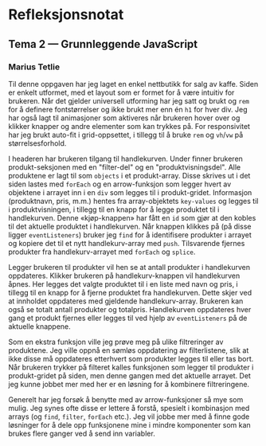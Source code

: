 # Refleksjonsnotat
## Tema 2 — Grunnleggende JavaScript
### Marius Tetlie

Til denne oppgaven har jeg laget en enkel nettbutikk for salg av kaffe. Siden er enkelt utformet, med et layout som er formet for å være intuitiv for brukeren. Når det gjelder universell utforming har jeg satt og brukt og `rem` for å definere fontstørrelser og ikke brukt mer enn én `h1` for hver div. Jeg har også lagt til animasjoner som aktiveres når brukeren hover over og klikker knapper og andre elementer som kan trykkes på. For responsivitet har jeg brukt auto-fit i grid-oppsettet, i tillegg til å bruke `rem` og `vh`/`vw` på størrelsesforhold.

I headeren har brukeren tilgang til handlekurven. Under finner brukeren produkt-seksjonen med en "filter-del" og en "produktvisningsdel". Alle produktene er lagt til som `objects` i et produkt-array. Disse skrives ut i det siden lastes med `forEach` og en arrow-funksjon som legger hvert av objektene i arrayet inn i en `div` som legges til i produkt-gridet. Informasjon (produktnavn, pris, m.m.) hentes fra array-objektets `key-values` og legges til i produktvisningen, i tillegg til en knapp for å legge produktet til i handlekurven. Denne «kjøp-knappen» har fått en `id` som gjør at den kobles til det aktuelle produktet i handlekurven. Når knappen klikkes på (på disse ligger `eventListeners`) bruker jeg `find` for å identifisere produkter i arrayet og kopiere det til et nytt handlekurv-array med `push`. Tilsvarende fjernes produkter fra handlekurv-arrayet med `forEach` og `splice`. 

Legger brukeren til produkter vil hen se at antall produkter i handlekurven oppdateres. Klikker brukeren på handlekurv-knappen vil handlekurven åpnes. Her legges det valgte produktet til i en liste med navn og pris, i tillegg til en knapp for å fjerne produktet fra handlekurven. Dette skjer ved at innholdet oppdateres med gjeldende handlekurv-array. Brukeren kan også se totalt antall produkter og totalpris. Handlekurven oppdateres hver gang et produkt fjernes eller legges til ved hjelp av `eventListeners` på de aktuelle knappene.

Som en ekstra funksjon ville jeg prøve meg på ulike filtreringer av produktene. Jeg ville oppnå en sømløs oppdatering av filterlistene, slik at ikke disse må oppdateres etterhvert som produkter legges til eller tas bort. Når brukeren trykker på filteret kalles funksjonen som legger til produkter i produkt-gridet på siden, men denne gangen med det aktuelle arrayet. Det jeg kunne jobbet mer med her er en løsning for å kombinere filtreringene. 

Generelt har jeg forsøk å benytte med av arrow-funksjoner så mye som mulig. Jeg synes ofte disse er lettere å forstå, spesielt i kombinasjon med arrays (og `find`, `filter`, `forEach` etc.). Jeg vil jobbe mer med å finne gode løsninger for å dele opp funksjonene mine i mindre komponenter som kan brukes flere ganger ved å send inn variabler.